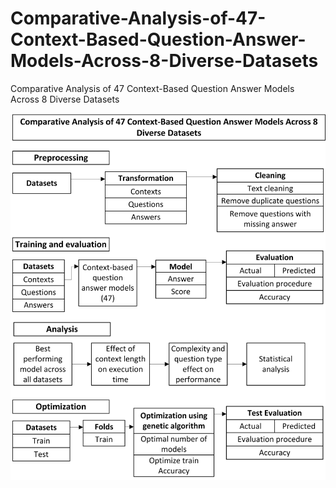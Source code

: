 # Comparative-Analysis-of-47-Context-Based-Question-Answer-Models-Across-8-Diverse-Datasets
Comparative Analysis of 47 Context-Based Question Answer Models Across 8 Diverse Datasets

![alt text](Flowchart.png)
